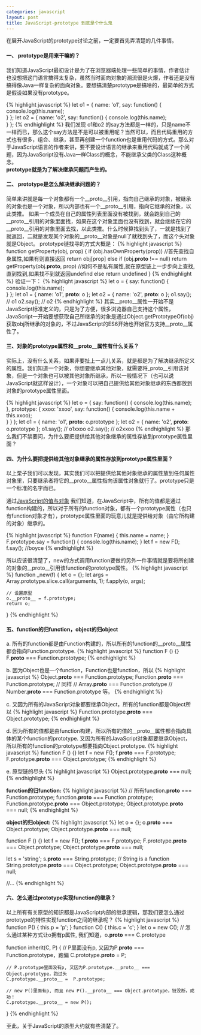 ```yaml
---
categories: javascript
layout: post
title: JavaScript-prototype 到底是个什么鬼
---
```


在展开JavaScript的prototype讨论之前，一定要首先弄清楚的几件事情。

#### 一、 prototype是用来干嘛的？
我们知道JavaScript最初设计是为了在浏览器端处理一些简单的事情，作者估计也没想把这门语言搞得太复杂，虽然当时面向对象的潮流很是火爆，作者还是没有搞得像Java一样复杂的面向对象。要想搞清楚prototype是搞啥的，最简单的方式是假设如果没有prototype。

{% highlight javascript %}
let o1 = {
    name: 'o1',
    say: function() {
        console.log(this.name);     
    }
};
let o2 = {
    name: 'o2',
    say: function() {
        console.log(this.name);     
    }
};
{% endhighlight %}
我们发现 o1和o2 的say方法都是一样的，只是name不一样而已，那么这个say方法是不是可以被重用呢？当然可以，而且代码重用的方式也有很多，组合、继承，甚至再创建一个function也是重用代码的方式。那么对于JavaScript语言的作者来讲，要不要设计语言的继承来重用代码就成了一个问题，因为JavaScript没有Java一样Class的概念，不能继承父类的Class这种概念。   
**prototype就是为了解决继承问题而产生的。**

#### 二、 prototype是怎么解决继承问题的？
简单来讲就是每一个对象都有一个__proto__引用，指向自己继承的对象，被继承的对象也是一个对象，所以内部也有一个__proto__引用，指向它继承的对象，以此类推。
如果一个成员在自己的属性列表里面没有被找到，就会跑到自己的__proto__引用的对象里面找，如果在这个对象里面也没有找到，就会继续在它的__proto__引用的对象里面去找，以此类推。什么时候算找到头了，一就是找到了就返回，二就是发现某个对象的__proto__对象是null了就找到头了，而这个头对象就是Object。
prototype链找寻的方式大概是：
{% highlight javascript %}
function getProperty(obj, prop) {
    if (obj.hasOwnProperty(prop)) //首先查找自身属性,如果有则直接返回
        return obj[prop]
    else if (obj.__proto__ !== null)
        return getProperty(obj.__proto__, prop) //如何不是私有属性,就在原型链上一步步向上查找,直到找到,如果找不到就返回undefind
    else
        return undefined
}
{% endhighlight %}
验证一下：
{% highlight javascript %}
let o = {
    say: function() {
        console.log(this.name);     
    }
};
let o1 = { name: 'o1', __proto__: o };
let o2 = { name: 'o2', __proto__: o };
o1.say(); // o1
o2.say(); // o2
{% endhighlight %}
其实__proto__属性一开始不是JavaScript标准定义的，只是为了方便，很多浏览器自己支持这个属性，JavaScript一开始要想获取自己所继承的对象是通过Object.getPrototypeOf(obj)获取obj所继承的对象的，不过JavaScript的ES6开始也开始官方支持__proto__属性了。

#### 三、对象的prototype属性和__proto__属性有什么关系？
实际上，没有什么关系，如果非要扯上一点儿关系，就是都是为了解决继承所定义的属性。我们知道一个对象，你想要继承其他对象，就需要将_proto__引用该对象，但是一个对象也可以被其他对象所继承，所以一般情况下（也可以说JavaScript就这样设计），一个对象可以把自己提供给其他对象继承的东西都放到对象的prototype属性里面。      

{% highlight javascript %}
let o = {
    say: function() {
        console.log(this.name);     
    },
    prototype: {
        xxoo: 'xxoo',
        say: function() {
            console.log(this.name + this.xxoo);  
        }
    }
};
let o1 = { name: 'o1', __proto__: o.prototype };
let o2 = { name: 'o2', __proto__: o.prototype };
o1.say(); // o1xxoo
o2.say(); // o2xxoo
{% endhighlight %}
那么我们不禁要问，为什么要把提供给其他对象继承的属性存放到prototype属性里面？

#### 四、为什么要把提供给其他对象继承的属性存放到prototype属性里面？
以上栗子我们可以发现，其实我们可以把提供给其他对象继承的属性放到任何属性对象里，只要继承者将它的__proto__属性指向该属性对象就行了。prototype只是一个标准的名字而已。    

通过[JavaScript的值与对象](javascript/2016/09/08/javascript_value/) 我们知道，在JavaScript中，所有的值都是通过function构建的，所以对于所有的function对象，都有一个prototype属性（也只有function对象才有），prototype属性里面的玩意儿就是提供给对象（由它所构建的对象）继承的。 

{% highlight javascript %}
function F(name) {
    this.name = name;
}
F.prototype.say = function() {
    console.log(this.name);
}
let f = new F();
f.say(); //boyce
{% endhighlight %}

所以应该很清楚了，new的方式调用function要做的另外一件事情就是要将所创建的对象的__proto__引用该function的prototype属性。
{% highlight javascript %}
function _new(f) {
    let o = {};
    let args = Array.prototype.slice.call(arguments, 1);
    f.apply(o, args);

    // 设置原型
    o.__proto__ = f.prototype;
    return o;
}
{% endhighlight %}

#### 五、function的归function，object的归object
a. 所有的function都是由Function构建的，所以所有的function的__proto__属性都会指向Function.prototype.
{% highlight javascript %}
function F () {}
F.__proto__ === Function.prototype;
{% endhighlight %}

b. 因为Object也是一个function，Function也是function，所以
{% highlight javascript %}
Object.__proto__ === Function.prototype;
Function.__proto__ === Function.prototype;
// 同样 
// Array.__proto__ === Function.prototype
// Number.__proto__ === Function.prototype 等。
{% endhighlight %}

c. 又因为所有的JavaScript对象都要继承Object，所有的function都是Object所以
{% highlight javascript %}
Function.prototype.__proto__ === Object.prototype;
{% endhighlight %}

d. 因为所有的值都是由function构建，所以所有的值的__proto__属性都会指向具体的某个function的prototype.
又因为所有的JavaScript对象都要继承Object，所以所有的function的prototype都要指向Object.prototype.
{% highlight javascript %}
function F () {}
let f = new F();
f.__proto__ === F.prototype;
F.prototype.__proto__ === Object.prototype;
{% endhighlight %}

e. 原型链的尽头
{% highlight javascript %}
Object.prototype.__proto__ === null;
{% endhighlight %}
      
**function的归function:**
{% highlight javascript %}
// 所有function.__proto__ === Function.prototype;
function.__proto__ === Function.prototype;
Function.prototype.__proto__ === Object.prototype;
Object.prototype.__proto__ === null;
{% endhighlight %}

**object的归object:**
{% highlight javascript %}
let o = {};
o.__proto__ === Object.prototype;
Object.prototype.__proto__ === null;

function F () {}
let f = new F();
f.__proto__ === F.prototype;
F.prototype.__proto__ === Object.prototype;
Object.prototype.__proto__ === null;

let s = 'string';
s.__proto__ === String.prototype; // String is a function 
String.prototype.__proto__ === Object.prototype;
Object.prototype.__proto__ === null;

//...
{% endhighlight %}

#### 六、怎么通过prototype实现function的继承？
以上所有有关原型的知识都是JavaScript内部的继承逻辑，那我们要怎么通过prototype的特性实现function之间的继承呢？
{% highlight javascript %}
function P() {
    this.p = 'p';
}
function C() {
    this.c = 'c';
}
let o = new C();
// 怎么通过某种方式让o拥有p属性, 我们知道，o.__proto__ === C.prototype

function inherit(C, P) {
    // P里面没有p, 又因为P.__proto__ === Function.prototype，跑偏
    C.prototype.__proto__ = P; 
    
    // P.prototype里面没有p, 又因为P.prototype.__proto__ === Object.prototype，跑过头
    C.prototype.__proto__ =  P.prototype; 

    // new P()里面有p, 而且 new P().__proto__ === Object.prototype，链没断，成功！
    C.prototype.__proto__ = new P();    
}
{% endhighlight %}

至此，关于JavaScript的原型大约就有些清楚了。








